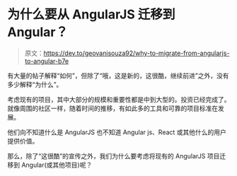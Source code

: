 # 为什么要从 AngularJS 迁移到 Angular？

> 原文：<https://dev.to/geovanisouza92/why-to-migrate-from-angularjs-to-angular-b7e>

有大量的帖子解释“如何”，但除了“哦，这是新的，这很酷，继续前进”之外，没有多少解释“为什么”。

考虑现有的项目，其中大部分的规模和重要性都是中到大型的。投资已经完成了。就像周围的社区一样，随着时间的推移，有如此多的工具和可靠的项目标准在发展。

他们向不知道什么是 AngularJS 也不知道 Angular js、React 或其他什么的用户提供价值。

那么，除了“这很酷”的宣传之外，我们为什么要考虑将现有的 AngularJS 项目迁移到 Angular(或其他项目)呢？